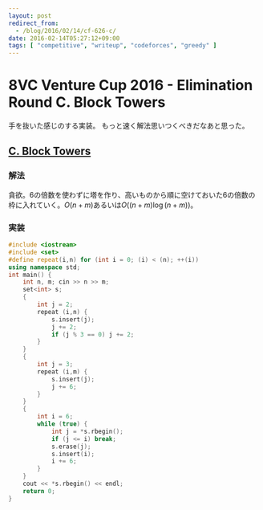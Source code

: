```yaml
---
layout: post
redirect_from:
  - /blog/2016/02/14/cf-626-c/
date: 2016-02-14T05:27:12+09:00
tags: [ "competitive", "writeup", "codeforces", "greedy" ]
---
```


# 8VC Venture Cup 2016 - Elimination Round C. Block Towers

手を抜いた感じのする実装。
もっと速く解法思いつくべきだなあと思った。

## [C. Block Towers](http://codeforces.com/contest/626/problem/C)

### 解法

貪欲。$6$の倍数を使わずに塔を作り、高いものから順に空けておいた$6$の倍数の枠に入れていく。$O(n + m)$あるいは$O((n + m) \log{(n + m)})$。

### 実装

``` c++
#include <iostream>
#include <set>
#define repeat(i,n) for (int i = 0; (i) < (n); ++(i))
using namespace std;
int main() {
    int n, m; cin >> n >> m;
    set<int> s;
    {
        int j = 2;
        repeat (i,n) {
            s.insert(j);
            j += 2;
            if (j % 3 == 0) j += 2;
        }
    }
    {
        int j = 3;
        repeat (i,m) {
            s.insert(j);
            j += 6;
        }
    }
    {
        int i = 6;
        while (true) {
            int j = *s.rbegin();
            if (j <= i) break;
            s.erase(j);
            s.insert(i);
            i += 6;
        }
    }
    cout << *s.rbegin() << endl;
    return 0;
}
```
